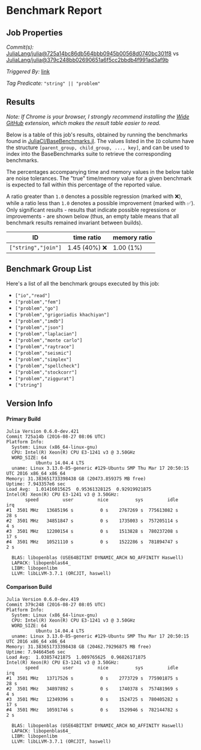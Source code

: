 # Benchmark Report

## Job Properties

*Commit(s):* [JuliaLang/julia@725a14bc86db564bbb0945b00568d0740bc301f8](https://github.com/JuliaLang/julia/commit/725a14bc86db564bbb0945b00568d0740bc301f8) vs [JuliaLang/julia@379c248bb02690651a6f5cc2bbdb4f991ad3af9b](https://github.com/JuliaLang/julia/commit/379c248bb02690651a6f5cc2bbdb4f991ad3af9b)

*Triggered By:* [link](https://github.com/JuliaLang/julia/pull/18259#issuecomment-242910044)

*Tag Predicate:* `"string" || "problem"`

## Results

*Note: If Chrome is your browser, I strongly recommend installing the [Wide GitHub](https://chrome.google.com/webstore/detail/wide-github/kaalofacklcidaampbokdplbklpeldpj?hl=en)
extension, which makes the result table easier to read.*

Below is a table of this job's results, obtained by running the benchmarks found in
[JuliaCI/BaseBenchmarks.jl](https://github.com/JuliaCI/BaseBenchmarks.jl). The values
listed in the `ID` column have the structure `[parent_group, child_group, ..., key]`,
and can be used to index into the BaseBenchmarks suite to retrieve the corresponding
benchmarks.

The percentages accompanying time and memory values in the below table are noise tolerances. The "true"
time/memory value for a given benchmark is expected to fall within this percentage of the reported value.

A ratio greater than `1.0` denotes a possible regression (marked with :x:), while a ratio less
than `1.0` denotes a possible improvement (marked with :white_check_mark:). Only significant results - results
that indicate possible regressions or improvements - are shown below (thus, an empty table means that all
benchmark results remained invariant between builds).

| ID | time ratio | memory ratio |
|----|------------|--------------|
| `["string","join"]` | 1.45 (40%) :x: | 1.00 (1%)  |

## Benchmark Group List

Here's a list of all the benchmark groups executed by this job:

- `["io","read"]`
- `["problem","fem"]`
- `["problem","go"]`
- `["problem","grigoriadis khachiyan"]`
- `["problem","imdb"]`
- `["problem","json"]`
- `["problem","laplacian"]`
- `["problem","monte carlo"]`
- `["problem","raytrace"]`
- `["problem","seismic"]`
- `["problem","simplex"]`
- `["problem","spellcheck"]`
- `["problem","stockcorr"]`
- `["problem","ziggurat"]`
- `["string"]`

## Version Info

#### Primary Build

```
Julia Version 0.6.0-dev.421
Commit 725a14b (2016-08-27 08:06 UTC)
Platform Info:
  System: Linux (x86_64-linux-gnu)
  CPU: Intel(R) Xeon(R) CPU E3-1241 v3 @ 3.50GHz
  WORD_SIZE: 64
           Ubuntu 14.04.4 LTS
  uname: Linux 3.13.0-85-generic #129-Ubuntu SMP Thu Mar 17 20:50:15 UTC 2016 x86_64 x86_64
Memory: 31.383651733398438 GB (20473.859375 MB free)
Uptime: 7.943357e6 sec
Load Avg:  1.01416015625  0.95361328125  0.92919921875
Intel(R) Xeon(R) CPU E3-1241 v3 @ 3.50GHz: 
       speed         user         nice          sys         idle          irq
#1  3501 MHz   13685196 s          0 s    2767269 s  775613082 s         28 s
#2  3501 MHz   34851847 s          0 s    1735003 s  757205114 s          4 s
#3  3501 MHz   12200154 s          0 s    1513828 s  780237208 s         17 s
#4  3501 MHz   10521110 s          0 s    1522286 s  781894747 s          2 s

  BLAS: libopenblas (USE64BITINT DYNAMIC_ARCH NO_AFFINITY Haswell)
  LAPACK: libopenblas64_
  LIBM: libopenlibm
  LLVM: libLLVM-3.7.1 (ORCJIT, haswell)

```

#### Comparison Build

```
Julia Version 0.6.0-dev.419
Commit 379c248 (2016-08-27 08:05 UTC)
Platform Info:
  System: Linux (x86_64-linux-gnu)
  CPU: Intel(R) Xeon(R) CPU E3-1241 v3 @ 3.50GHz
  WORD_SIZE: 64
           Ubuntu 14.04.4 LTS
  uname: Linux 3.13.0-85-generic #129-Ubuntu SMP Thu Mar 17 20:50:15 UTC 2016 x86_64 x86_64
Memory: 31.383651733398438 GB (20462.79296875 MB free)
Uptime: 7.946645e6 sec
Load Avg:  1.03857421875  1.009765625  0.96826171875
Intel(R) Xeon(R) CPU E3-1241 v3 @ 3.50GHz: 
       speed         user         nice          sys         idle          irq
#1  3501 MHz   13717526 s          0 s    2773729 s  775901875 s         28 s
#2  3501 MHz   34897892 s          0 s    1740378 s  757481969 s          4 s
#3  3501 MHz   12349396 s          0 s    1524725 s  780405282 s         17 s
#4  3501 MHz   10591746 s          0 s    1529946 s  782144782 s          2 s

  BLAS: libopenblas (USE64BITINT DYNAMIC_ARCH NO_AFFINITY Haswell)
  LAPACK: libopenblas64_
  LIBM: libopenlibm
  LLVM: libLLVM-3.7.1 (ORCJIT, haswell)

```
